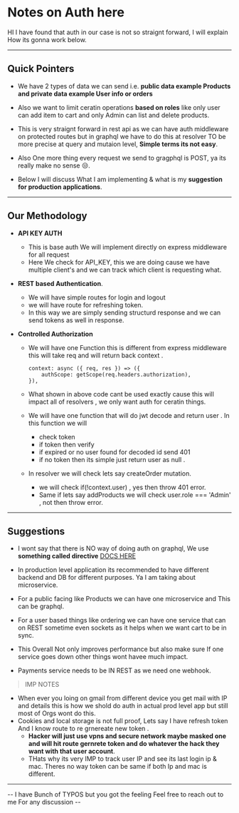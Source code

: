 # Notes on Auth here

HI I have found that auth in our case is not so straignt forward, I will explain How its gonna work below.

---

## **Quick Pointers**

- We have 2 types of data we can send i.e. **public data example Products and private data example User info or orders**

- Also we want to limit ceratin operations **based on roles** like only user can add item to cart and only Admin can list and delete products.

- This is very straignt forward in rest api as we can have auth middleware on protected routes but in graphql we have to do this at resolver TO be more precise at query and mutaion level, **Simple terms its not easy**.

- Also One more thing every request we send to gragphql is POST, ya its really make no sense 😒.

- Below I will discuss What I am implementing & what is my **suggestion for production applications**.

---

## **Our Methodology**

- **API KEY AUTH**

  - This is base auth We will implement directly on express middleware for all request
  - Here We check for API_KEY, this we are doing cause we have multiple client's and we can track which client is requesting what.

- **REST based Authentication**.

  - We will have simple routes for login and logout
  - we will have route for refreshing token.
  - In this way we are simply sending structurd response and we can send tokens as well in response.

- **Controlled Authorization**

  - We will have one Function this is different from express middleware this will take req and will return back context .

        context: async ({ req, res }) => ({
            authScope: getScope(req.headers.authorization),
        }),

  - What shown in above code cant be used exactly cause this will impact all of resolvers , we only want auth for ceratin things.
  - We will have one function that will do jwt decode
    and return user . In this function we will

    - check token
    - if token then verify
    - if expired or no user found for decoded id send 401
    - if no token then its simple just return user as null .

  - In resolver we will check lets say createOrder mutation.

    - we will check if(!context.user) , yes then throw 401 error.
    - Same if lets say addProducts we will check user.role === 'Admin' , not then throw error.

---

## **Suggestions**

- I wont say that there is NO way of doing auth on graphql, We use **something called directive** [DOCS HERE](https://www.apollographql.com/docs/apollo-server/security/authentication/)

- In production level application its recommended to have different backend and DB for different purposes.
  Ya I am taking about microservice.

- For a public facing like Products we can have one microservice and This can be graphql.

- For a user based things like ordering we can have one service that can on REST sometime even sockets as it helps when we want cart to be in sync.

- This Overall Not only improves performance but also make sure If one service goes down other things wont havee much impact.

- Payments service needs to be IN REST as we need one webhook.

> IMP NOTES

- When ever you loing on gmail from different device you get mail with IP and details this is how we shold do auth in actual prod level app but still most of Orgs wont do this.
- Cookies and local storage is not full proof, Lets say I have refresh token And I know route to re grnereate new token .
  - **Hacker will just use vpns and secure network maybe masked one and will hit route gernrete token and do whatever the hack they want with that user account**.
  - THats why its very IMP to track user IP and see its last login ip & mac. Theres no way token can be same if both Ip and mac is different.

---

-- I have Bunch of TYPOS but you got the feeling Feel free to reach out to me For any discussion --
